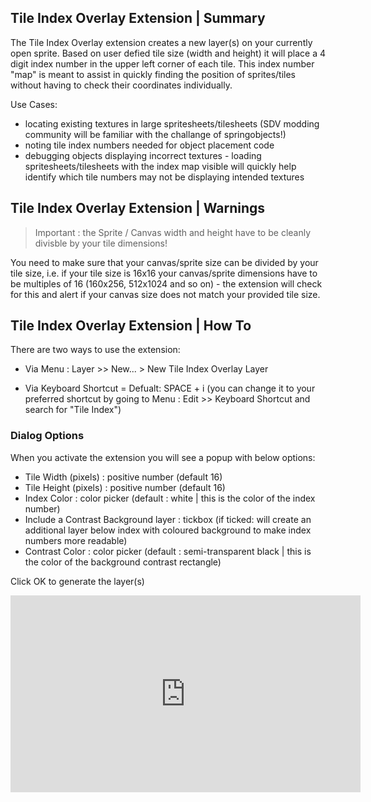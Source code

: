 
## Tile Index Overlay Extension | Summary

The Tile Index Overlay extension creates a new layer(s) on your currently open sprite. Based on user defied tile size (width and height) it will place a 4 digit index number in the upper left corner of each tile. This index number "map" is meant to assist in quickly finding the position of sprites/tiles without having to check their coordinates individually.

Use Cases:
* locating existing textures in large spritesheets/tilesheets (SDV modding community will be familiar with the challange of springobjects!)
* noting tile index numbers needed for object placement code
* debugging objects displaying incorrect textures - loading spritesheets/tilesheets with the index map visible will quickly help identify which tile numbers may not be displaying intended textures

## Tile Index Overlay Extension | Warnings

> Important : the Sprite / Canvas width and height have to be cleanly divisble by your tile dimensions!

You need to make sure that your canvas/sprite size can be divided by your tile size, i.e. if your tile size is 16x16 your canvas/sprite dimensions have to be multiples of 16 (160x256, 512x1024 and so on) - the extension will check for this and alert if your canvas size does not match your provided tile size.

## Tile Index Overlay Extension | How To

There are two ways to use the extension:

* Via Menu : Layer >> New... > New Tile Index Overlay Layer
  
* Via Keyboard Shortcut = Defualt: SPACE + i (you can change it to your preferred shortcut by going to Menu : Edit >> Keyboard Shortcut and search for "Tile Index")

### Dialog Options
When you activate the extension you will see a popup with below options:

* Tile Width (pixels) : positive number (default 16)
* Tile Height (pixels) : positive number (default 16)
* Index Color : color picker (default : white | this is the color of the index number)
* Include a Contrast Background layer : tickbox (if ticked: will create an additional layer below index with coloured background to make index numbers more readable)
* Contrast Color : color picker (default : semi-transparent black | this is the color of the background contrast rectangle)

Click OK to generate the layer(s)

<iframe width="560" height="315" src="https://www.youtube.com/embed/xwuA9mSwZkE?si=AXIWAN68lSVaY_2i" title="YouTube video player" frameborder="0" allow="accelerometer; autoplay; clipboard-write; encrypted-media; gyroscope; picture-in-picture; web-share" referrerpolicy="strict-origin-when-cross-origin" allowfullscreen></iframe>
